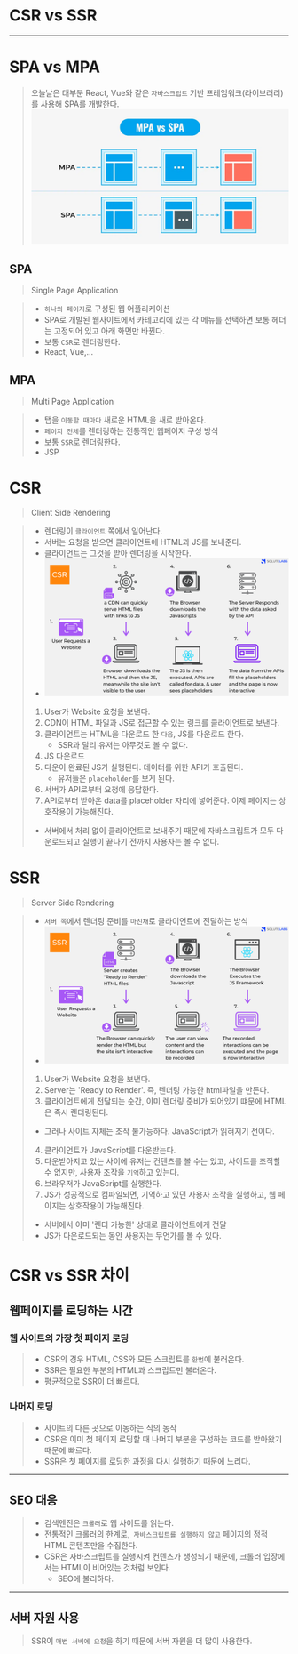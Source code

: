 # CSR vs SSR

---
# SPA vs MPA
> 오늘날은 대부분 React, Vue와 같은 `자바스크립트` 기반 프레임워크(라이브러리)를 사용해 SPA를 개발한다.
> ![img_2.png](img_2.png)
## SPA
> Single Page Application

> - `하나의 페이지`로 구성된 웹 어플리케이션
> - SPA로 개발된 웹사이트에서 카테고리에 있는 각 메뉴를 선택하면 보통 헤더는 고정되어 있고 아래 화면만 바뀐다.
> - 보통 `CSR`로 렌더링한다.
> - React, Vue,...

## MPA
> Multi Page Application

> - 탭을 `이동할 때마다` 새로운 HTML을 새로 받아온다.
> - `페이지 전체`를 렌더링하는 전통적인 웹페이지 구성 방식
> - 보통 `SSR`로 렌더링한다.
> - JSP

# CSR
> Client Side Rendering

>- 렌더링이 `클라이언트` 쪽에서 일어난다.
>- 서버는 요청을 받으면 클라이언트에 HTML과 JS를 보내준다.
>- 클라이언트는 그것을 받아 렌더링을 시작한다.
> - ![img.png](img.png)
> 1. User가 Website 요청을 보낸다.
> 2. CDN이 HTML 파일과 JS로 접근할 수 있는 링크를 클라이언트로 보낸다.
> 3. 클라이언트는 HTML을 다운로드 한 `다음`, JS를 다운로드 한다.
>    - SSR과 달리 유저는 아무것도 볼 수 없다.
> 4. JS 다운로드
> 5. 다운이 완료된 JS가 실행된다. 데이터를 위한 API가 호출된다.
>    - 유저들은 `placeholder`를 보게 된다.
> 6. 서버가 API로부터 요청에 응답한다.
> 7. API로부터 받아온 data를 placeholder 자리에 넣어준다. 이제 페이지는 상호작용이 가능해진다.
> 
> - 서버에서 처리 없이 클라이언트로 보내주기 때문에 자바스크립트가 모두 다운로드되고 실행이 끝나기 전까지 사용자는 볼 수 없다.

# SSR
> Server Side Rendering

> - `서버 쪽`에서 렌더링 준비를 `마친채`로 클라이언트에 전달하는 방식
> - ![img_1.png](img_1.png)
> 1. User가 Website 요청을 보낸다.
> 2. Server는 'Ready to Render'. 즉, 렌더링 가능한 html파일을 만든다.
> 3. 클라이언트에게 전달되는 순간, 이미 렌더링 준비가 되어있기 떄문에 HTML은 즉시 렌더링된다.
>   - 그러나 사이트 자체는 조작 불가능하다. JavaScript가 읽혀지기 전이다.
> 4. 클라이언트가 JavaScript를 다운받는다.
> 5. 다운받아지고 있는 사이에 유저는 컨텐츠를 볼 수는 있고, 사이트를 조작할 수 없지만, 사용자 조작을 `기억`하고 있는다.
> 6. 브라우저가 JavaScript를 실행한다.
> 7. JS가 성공적으로 컴파일되면, 기억하고 있던 사용자 조작을 실행하고, 웹 페이지는 상호작용이 가능해진다.
> 
> - 서버에서 이미 '렌더 가능한' 상태로 클라이언트에게 전달
> - JS가 다운로드되는 동안 사용자는 무언가를 볼 수 있다.

# CSR vs SSR 차이
## 웹페이지를 로딩하는 시간
### 웹 사이트의 가장 첫 페이지 로딩
> - CSR의 경우 HTML, CSS와 모든 스크립트를 `한번`에 불러온다.
> - SSR은 필요한 부분의 HTML과 스크립트만 불러온다.
> - 평균적으로 SSR이 더 빠르다.

### 나머지 로딩
> - 사이트의 다른 곳으로 이동하는 식의 동작
> - CSR은 이미 첫 페이지 로딩할 때 나머지 부분을 구성하는 코드를 받아왔기 때문에 빠르다.
> - SSR은 첫 페이지를 로딩한 과정을 다시 실행하기 때문에 느리다.

---
## SEO 대응
> - 검색엔진은 `크롤러`로 웹 사이트를 읽는다.
> - 전통적인 크롤러의 한계로,` 자바스크립트를 실행하지 않고` 페이지의 정적 HTML 콘텐츠만을 수집한다.
> - CSR은 자바스크립트를 실행시켜 컨텐츠가 생성되기 때문에, 크롤러 입장에서는 HTML이 비어있는 것처럼 보인다.
>   - SEO에 불리하다.

---

## 서버 자원 사용
> SSR이 `매번 서버에 요청`을 하기 때문에 서버 자원을 더 많이 사용한다.